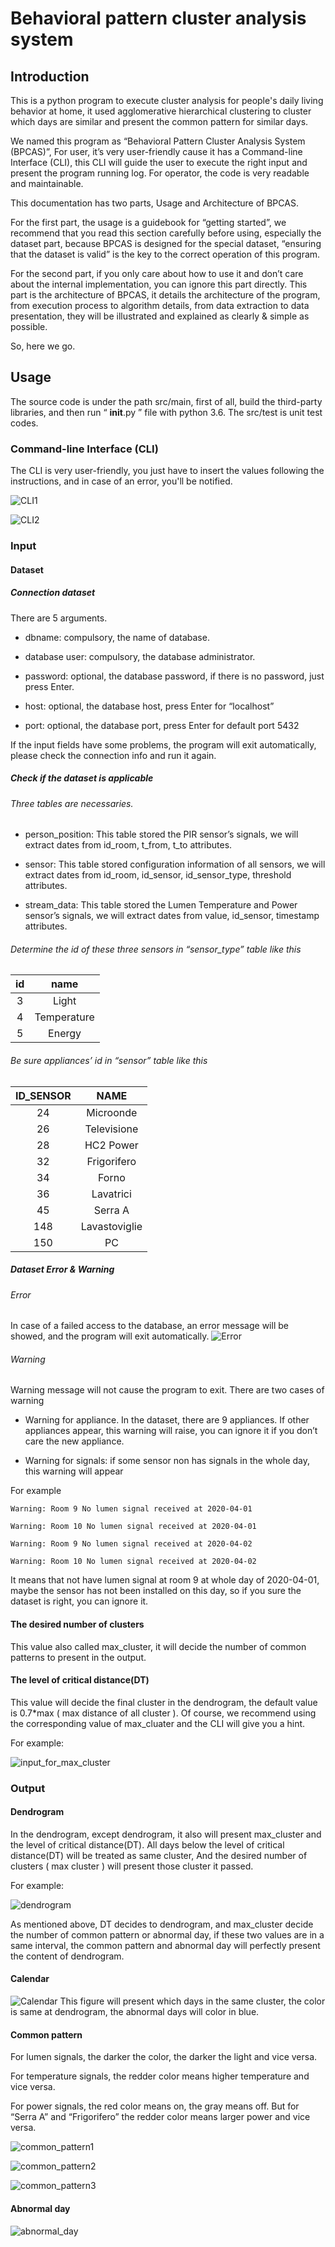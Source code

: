 # Behavioral pattern cluster analysis system



## Introduction

This is a python program to execute cluster analysis for people's daily living behavior at home, it used agglomerative hierarchical clustering to cluster which days are similar and present the common pattern for similar days.

We named this program as “Behavioral Pattern Cluster Analysis System (BPCAS)”, For user, it’s very user-friendly cause it has a Command-line Interface (CLI), this CLI will guide the user to execute the right input and present the program running log. For operator, the code is very readable and maintainable.

This documentation has two parts, Usage and Architecture of BPCAS.

For the first part, the usage is a guidebook for “getting started”, we recommend that you read this section carefully before using, especially the dataset part, because BPCAS is designed for the special dataset, “ensuring that the dataset is valid” is the key to the correct operation of this program.

For the second part, if you only care about how to use it and don’t care about the internal implementation, you can ignore this part directly. This part is the architecture of BPCAS, it details the architecture of the program, from execution process to algorithm details, from data extraction to data presentation, they will be illustrated and explained as clearly & simple as possible.

So, here we go.



## Usage

The source code is under the path src/main, first of all, build the third-party libraries, and then run “ __init__.py ” file with python 3.6. The src/test is unit test codes.



### Command-line Interface (CLI)

The CLI is very user-friendly, you just have to insert the values following the instructions, and in case of an error, you'll be notified.

![CLI1](https://github.com/ZHANG-Y-D/Behavioral_pattern_cluster_analysis/blob/master/documentation/maredown_pictures/interactive1.png)


![CLI2](https://github.com/ZHANG-Y-D/Behavioral_pattern_cluster_analysis/blob/master/documentation/maredown_pictures/interactive2.png)




### Input


#### Dataset


##### Connection dataset

There are 5 arguments.

 * dbname: compulsory, the name of database.

 * database user: compulsory, the database administrator.

 * password: optional, the database password, if there is no password, just press Enter.

 * host: optional, the database host, press Enter for “localhost”

 * port: optional, the database port, press Enter for default port 5432

If the input fields have some problems, the program will exit automatically, please check the connection info and run it again.




##### Check if the dataset is applicable


###### Three tables are necessaries.


* person_position: This table stored the PIR sensor’s signals, we will extract dates from
id_room, t_from, t_to attributes.

* sensor: This table stored configuration information of all sensors, we will extract dates
from id_room, id_sensor, id_sensor_type, threshold attributes.

* stream_data: This table stored the Lumen Temperature and Power sensor’s signals,
we will extract dates from value, id_sensor, timestamp attributes. 




###### Determine the id of these three sensors in “sensor_type” table like this

| id   |      name      |
|:--------:|:-------------:|
| 3 | Light |
| 4 |   Temperature   |
| 5 | Energy |




###### Be sure appliances’ id in “sensor” table like this

| ID_SENSOR   |      NAME      |
|:--------:|:-------------:|
| 24 | Microonde |
| 26 |   Televisione   |
| 28 | HC2 Power |
| 32 | Frigorifero |
| 34 |   Forno   |
| 36 | Lavatrici |
| 45 | Serra A |
| 148 |   Lavastoviglie   |
| 150 | PC |





##### Dataset Error & Warning



###### Error

In case of a failed access to the database, an error message will be showed, and the program will exit automatically.
![Error](https://github.com/ZHANG-Y-D/Behavioral_pattern_cluster_analysis/blob/master/documentation/maredown_pictures/data_base_error.png)



###### Warning

Warning message will not cause the program to exit. There are two cases of warning
 
 * Warning for appliance. In the dataset, there are 9 appliances. If other appliances appear, this warning will raise, you can ignore it if you don’t care the new appliance.

 * Warning for signals: if some sensor non has signals in the whole day, this warning will appear


For example

``Warning: Room 9 No lumen signal received at 2020-04-01``

``Warning: Room 10 No lumen signal received at 2020-04-01``

``Warning: Room 9 No lumen signal received at 2020-04-02``

``Warning: Room 10 No lumen signal received at 2020-04-02``


It means that not have lumen signal at room 9 at whole day of 2020-04-01, maybe the sensor has not been installed on this day, so if you sure the dataset is right, you can ignore it.




#### The desired number of clusters

This value also called max_cluster, it will decide the number of common patterns to present in the output.




#### The level of critical distance(DT)


This value will decide the final cluster in the dendrogram, the default value is 0.7*max ( max distance of all cluster ). Of course, we recommend using the corresponding value of max_cluater and the CLI will give you a hint.


For example:

![input_for_max_cluster](https://github.com/ZHANG-Y-D/Behavioral_pattern_cluster_analysis/blob/master/documentation/maredown_pictures/input_for_max_cluster.png)





### Output



#### Dendrogram

In the dendrogram, except dendrogram, it also will present max_cluster and the level of critical distance(DT).
All days below the level of critical distance(DT) will be treated as same cluster,
And the desired number of clusters ( max cluster ) will present those cluster it passed.

For example:

![dendrogram](https://github.com/ZHANG-Y-D/Behavioral_pattern_cluster_analysis/blob/master/documentation/maredown_pictures/dendrogram.png)

As mentioned above, DT decides to dendrogram, and max_cluster decide the number of common pattern or abnormal day, if these two values are in a same interval, the common pattern and abnormal day will perfectly present the content of dendrogram.



#### Calendar

![Calendar](https://github.com/ZHANG-Y-D/Behavioral_pattern_cluster_analysis/blob/master/documentation/maredown_pictures/calendar.png)
This figure will present which days in the same cluster, the color is same at dendrogram, the abnormal days will color in blue.



####  Common pattern

For lumen signals, the darker the color, the darker the light and vice versa.

For temperature signals, the redder color means higher temperature and vice versa.

For power signals, the red color means on, the gray means off. But for “Serra A” and “Frigorifero” the redder color means larger power and vice versa.

![common_pattern1](https://github.com/ZHANG-Y-D/Behavioral_pattern_cluster_analysis/blob/master/documentation/maredown_pictures/common_pattern1.png)

![common_pattern2](https://github.com/ZHANG-Y-D/Behavioral_pattern_cluster_analysis/blob/master/documentation/maredown_pictures/common_pattern2.png)

![common_pattern3](https://github.com/ZHANG-Y-D/Behavioral_pattern_cluster_analysis/blob/master/documentation/maredown_pictures/common_pattern3.png)



#### Abnormal day

![abnormal_day](https://github.com/ZHANG-Y-D/Behavioral_pattern_cluster_analysis/blob/master/documentation/maredown_pictures/abnormal_day.png)
